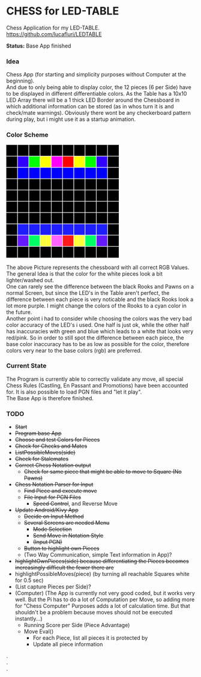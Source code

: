 # CHESS for LED-TABLE

Chess Application for my LED-TABLE.  
https://github.com/lucafluri/LEDTABLE

**Status:** Base App finished

### Idea  
Chess App (for starting and simplicity purposes without Computer at the beginning).  
And due to only being able to display color, the 12 pieces (6 per Side) have to be displayed in different differentiable colors. As the Table has a  10x10 LED Array there will be a 1 thick LED Border around the Chessboard in which additional information can be stored (as in whos turn it is and check/mate warnings).
Obviously there wont be any checkerboard pattern during play, but i might use it as a startup animation.


### Color Scheme  

<img src="https://github.com/lucafluri/LEDTABLE-Chess/blob/master/chessBoard.png" alt="chessboard" height="300">  

The above Picture represents the chessboard with all correct RGB Values. The general Idea is that the color for the white pieces look a bit lighter/washed out.  
One can rarely see the difference between the black Rooks and Pawns on a normal Screen, but since the LED's in the Table aren't perfect, the difference between each piece is very noticable and the black Rooks look a lot more purple. I might change the colors of the Rooks to a cyan color in the future.  
Another point i had to consider while choosing the colors was the very bad color accuracy of the LED's i used. One half is just ok, while the other half has inaccuracies with green and blue which leads to a white that looks very red/pink. So in order to still spot the difference between each piece, the base color inaccuracy has to be as low as possible for the color, therefore colors very near to the base colors (rgb) are preferred.

### Current State
The Program is currently able to correctly validate any move, all special Chess Rules (Castling, En Passant and Promotions) have been accounted for. It is also possible to load PGN files and "let it play".  
The Base App is therefore finished.




### TODO
- ~~Start~~
- ~~Program base App~~
- ~~Choose and test Colors for Pieces~~
- ~~Check for Checks and Mates~~
- ~~ListPossibleMoves(side)~~
- ~~Check for Stalemates~~
- ~~Correct Chess Notation output~~
  - ~~Check for same piece that might be able to move to Square (No Pawns)~~
- ~~Chess Notation Parser for Input~~
  - ~~Find Piece and execute move~~
  - ~~File Input for PGN Files~~
    - ~~Speed Control~~, and Reverse Move
- ~~Update Android/Kivy App~~
  - ~~Decide on Input Method~~
  - ~~Several Screens are needed Menu~~
    - ~~Mode Selection~~
    - ~~Send Move in Notation Style~~
    - ~~(Input PGN)~~
  - ~~Button to highlight own Pieces~~
  - (Two Way Communication, simple Text information in App)?
- ~~highlightOwnPieces(side) because differentiating the Pieces becomes increasingly difficult the fewer there are~~
- highlightPossibleMoves(piece) (by turning all reachable Squares white for 0.5 sec)
- (List capture Pieces per Side)?
- (Computer) (The App is currently not very good coded, but it works very well. But the Pi has to do a lot of Computation per Move, so adding more for "Chess Computer" Purposes adds a lot of calculation time. But that shouldn't be a problem because moves should not be executed instantly...)
  - Running Score per Side (Piece Advantage)
  - Move Eval()
    - For each Piece, list all pieces it is protected by
    - Update all piece information  

.  
.  
.    
